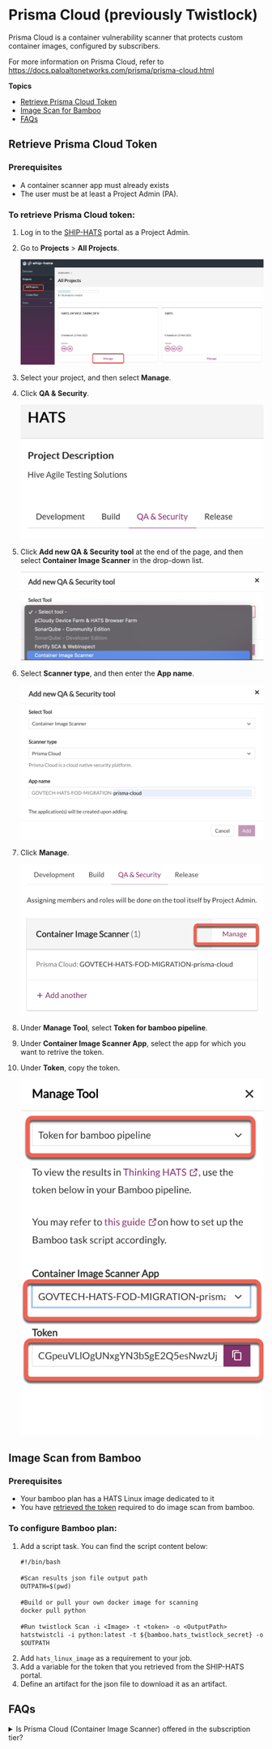 # Prisma Cloud (previously Twistlock)

Prisma Cloud is a container vulnerability scanner that protects custom container images, configured by subscribers.

For more information on Prisma Cloud, refer to https://docs.paloaltonetworks.com/prisma/prisma-cloud.html

**Topics**  

- [Retrieve Prisma Cloud Token](#retrieve-prisma-cloud-token)
- [Image Scan for Bamboo](#image-scan-from-bamboo)
- [FAQs](#faqs)

## Retrieve Prisma Cloud Token

### Prerequisites 
- A container scanner app must already exists
- The user must be at least a Project Admin (PA).

### To retrieve Prisma Cloud token:

1. Log in to the [SHIP-HATS](www.ship.gov.sg) portal as a Project Admin.
1. Go to **Projects** > **All Projects**.

    <kbd>![Manage Projects](prisma-cloud-all-projects.png ':size=100%')
1. Select your project, and then select **Manage**.
1. Click **QA & Security**.

    <kbd>![QA & Security](prisma-cloud-qa-sec.png ':size=100%')
1. Click **Add new QA & Security tool** at the end of the page, and then select **Container Image Scanner** in the drop-down list.

    <kbd>![](prisma-cloud-add-tool.png ':size=100%')</kbd>
1. Select **Scanner type**, and then enter the **App name**.

    <kbd>![Scanner](prisma-cloud-app-name.png ':size=100%')
1. Click **Manage**.

    <kbd>![Manage](prisma-cloud-qa-sec-manage.png ':size=100%')
1. Under **Manage Tool**, select **Token for bamboo pipeline**.
1. Under **Container Image Scanner App**, select the app for which you want to retrive the token. 
1. Under **Token**, copy the token.

    <kbd>![Token for bamboo pipeline](prisma-cloud-token.png ':size=100%')


## Image Scan from Bamboo

### Prerequisites
- Your bamboo plan has a HATS Linux image dedicated to it
- You have [retrieved the token](#retrieve-prisma-cloud-token) required to do image scan from bamboo.

### To configure Bamboo plan:
1. Add a script task. You can find the script content below:
    ```
    #!/bin/bash
    
    #Scan results json file output path
    OUTPATH=$(pwd)
    
    #Build or pull your own docker image for scanning
    docker pull python
    
    #Run twistlock Scan -i <Image> -t <token> -o <OutputPath>
    hatstwistcli -i python:latest -t ${bamboo.hats_twistlock_secret} -o $OUTPATH
    ```
1. Add `hats_linux_image` as a requirement to your job.
1. Add a variable for the token that you retrieved from the SHIP-HATS portal. 
1. Define an artifact for the json file to download it as an artifact.

## FAQs

<details>
    <summary>Is Prisma Cloud (Container Image Scanner) offered in the subscription tier? </summary><br>
Container Scanner is available with all tiers and at no cost.
</details>